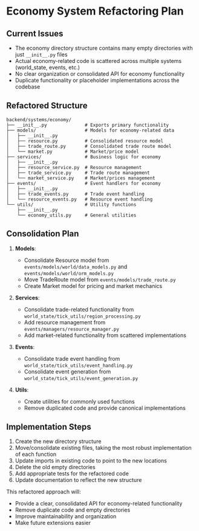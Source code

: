 # Economy System Refactoring Plan

## Current Issues
- The economy directory structure contains many empty directories with just `__init__.py` files
- Actual economy-related code is scattered across multiple systems (world_state, events, etc.)
- No clear organization or consolidated API for economy functionality
- Duplicate functionality or placeholder implementations across the codebase

## Refactored Structure

```
backend/systems/economy/
├── __init__.py              # Exports primary functionality
├── models/                  # Models for economy-related data
│   ├── __init__.py
│   ├── resource.py          # Consolidated resource model
│   ├── trade_route.py       # Consolidated trade route model
│   └── market.py            # Market/price model
├── services/                # Business logic for economy
│   ├── __init__.py
│   ├── resource_service.py  # Resource management
│   ├── trade_service.py     # Trade route management
│   └── market_service.py    # Market/prices management
├── events/                  # Event handlers for economy
│   ├── __init__.py
│   ├── trade_events.py      # Trade event handling
│   └── resource_events.py   # Resource event handling
└── utils/                   # Utility functions
    ├── __init__.py
    └── economy_utils.py     # General utilities
```

## Consolidation Plan

1. **Models**: 
   - Consolidate Resource model from `events/models/world/data_models.py` and `events/models/world/orm_models.py`
   - Move TradeRoute model from `events/models/trade_route.py`
   - Create Market model for pricing and market mechanics

2. **Services**:
   - Consolidate trade-related functionality from `world_state/tick_utils/region_processing.py`
   - Add resource management from `events/managers/resource_manager.py`
   - Add market-related functionality from scattered implementations

3. **Events**:
   - Consolidate trade event handling from `world_state/tick_utils/event_handling.py`
   - Consolidate event generation from `world_state/tick_utils/event_generation.py`

4. **Utils**:
   - Create utilities for commonly used functions
   - Remove duplicated code and provide canonical implementations

## Implementation Steps

1. Create the new directory structure
2. Move/consolidate existing files, taking the most robust implementation of each function
3. Update imports in existing code to point to the new locations
4. Delete the old empty directories
5. Add appropriate tests for the refactored code
6. Update documentation to reflect the new structure

This refactored approach will:
- Provide a clear, consolidated API for economy-related functionality
- Remove duplicate code and empty directories
- Improve maintainability and organization
- Make future extensions easier 